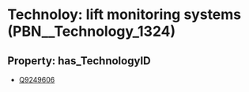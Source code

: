 # Technoloy: __lift monitoring systems__ (PBN__Technology_1324)

## Property: has_TechnologyID

* [Q9249606](Q9249606)

